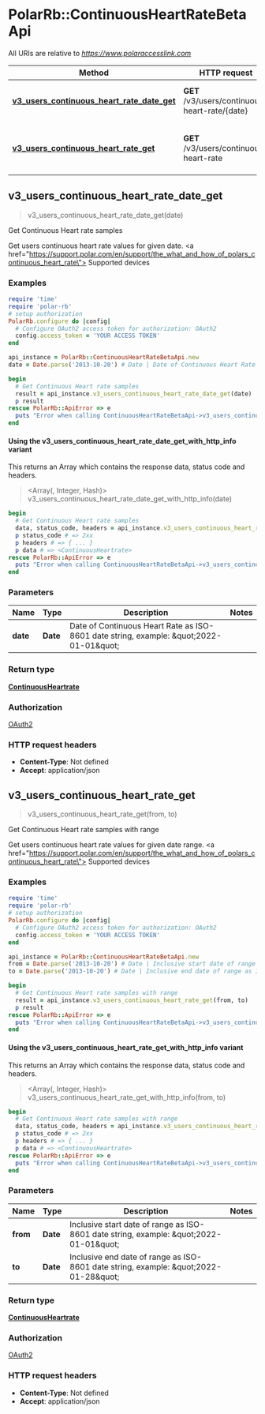 # PolarRb::ContinuousHeartRateBetaApi

All URIs are relative to *https://www.polaraccesslink.com*

| Method | HTTP request | Description |
| ------ | ------------ | ----------- |
| [**v3_users_continuous_heart_rate_date_get**](ContinuousHeartRateBetaApi.md#v3_users_continuous_heart_rate_date_get) | **GET** /v3/users/continuous-heart-rate/{date} | Get Continuous Heart rate samples |
| [**v3_users_continuous_heart_rate_get**](ContinuousHeartRateBetaApi.md#v3_users_continuous_heart_rate_get) | **GET** /v3/users/continuous-heart-rate | Get Continuous Heart rate samples with range |


## v3_users_continuous_heart_rate_date_get

> <ContinuousHeartrate> v3_users_continuous_heart_rate_date_get(date)

Get Continuous Heart rate samples

Get users continuous heart rate values for given date. <a href=\"https://support.polar.com/en/support/the_what_and_how_of_polars_continuous_heart_rate\"> Supported devices </a>

### Examples

```ruby
require 'time'
require 'polar-rb'
# setup authorization
PolarRb.configure do |config|
  # Configure OAuth2 access token for authorization: OAuth2
  config.access_token = 'YOUR ACCESS TOKEN'
end

api_instance = PolarRb::ContinuousHeartRateBetaApi.new
date = Date.parse('2013-10-20') # Date | Date of Continuous Heart Rate as ISO-8601 date string, example: \"2022-01-01\"

begin
  # Get Continuous Heart rate samples
  result = api_instance.v3_users_continuous_heart_rate_date_get(date)
  p result
rescue PolarRb::ApiError => e
  puts "Error when calling ContinuousHeartRateBetaApi->v3_users_continuous_heart_rate_date_get: #{e}"
end
```

#### Using the v3_users_continuous_heart_rate_date_get_with_http_info variant

This returns an Array which contains the response data, status code and headers.

> <Array(<ContinuousHeartrate>, Integer, Hash)> v3_users_continuous_heart_rate_date_get_with_http_info(date)

```ruby
begin
  # Get Continuous Heart rate samples
  data, status_code, headers = api_instance.v3_users_continuous_heart_rate_date_get_with_http_info(date)
  p status_code # => 2xx
  p headers # => { ... }
  p data # => <ContinuousHeartrate>
rescue PolarRb::ApiError => e
  puts "Error when calling ContinuousHeartRateBetaApi->v3_users_continuous_heart_rate_date_get_with_http_info: #{e}"
end
```

### Parameters

| Name | Type | Description | Notes |
| ---- | ---- | ----------- | ----- |
| **date** | **Date** | Date of Continuous Heart Rate as ISO-8601 date string, example: \&quot;2022-01-01\&quot; |  |

### Return type

[**ContinuousHeartrate**](ContinuousHeartrate.md)

### Authorization

[OAuth2](../README.md#OAuth2)

### HTTP request headers

- **Content-Type**: Not defined
- **Accept**: application/json


## v3_users_continuous_heart_rate_get

> <ContinuousHeartrate> v3_users_continuous_heart_rate_get(from, to)

Get Continuous Heart rate samples with range

Get users continuous heart rate values for given date range. <a href=\"https://support.polar.com/en/support/the_what_and_how_of_polars_continuous_heart_rate\"> Supported devices </a>

### Examples

```ruby
require 'time'
require 'polar-rb'
# setup authorization
PolarRb.configure do |config|
  # Configure OAuth2 access token for authorization: OAuth2
  config.access_token = 'YOUR ACCESS TOKEN'
end

api_instance = PolarRb::ContinuousHeartRateBetaApi.new
from = Date.parse('2013-10-20') # Date | Inclusive start date of range as ISO-8601 date string, example: \"2022-01-01\"
to = Date.parse('2013-10-20') # Date | Inclusive end date of range as ISO-8601 date string, example: \"2022-01-28\"

begin
  # Get Continuous Heart rate samples with range
  result = api_instance.v3_users_continuous_heart_rate_get(from, to)
  p result
rescue PolarRb::ApiError => e
  puts "Error when calling ContinuousHeartRateBetaApi->v3_users_continuous_heart_rate_get: #{e}"
end
```

#### Using the v3_users_continuous_heart_rate_get_with_http_info variant

This returns an Array which contains the response data, status code and headers.

> <Array(<ContinuousHeartrate>, Integer, Hash)> v3_users_continuous_heart_rate_get_with_http_info(from, to)

```ruby
begin
  # Get Continuous Heart rate samples with range
  data, status_code, headers = api_instance.v3_users_continuous_heart_rate_get_with_http_info(from, to)
  p status_code # => 2xx
  p headers # => { ... }
  p data # => <ContinuousHeartrate>
rescue PolarRb::ApiError => e
  puts "Error when calling ContinuousHeartRateBetaApi->v3_users_continuous_heart_rate_get_with_http_info: #{e}"
end
```

### Parameters

| Name | Type | Description | Notes |
| ---- | ---- | ----------- | ----- |
| **from** | **Date** | Inclusive start date of range as ISO-8601 date string, example: \&quot;2022-01-01\&quot; |  |
| **to** | **Date** | Inclusive end date of range as ISO-8601 date string, example: \&quot;2022-01-28\&quot; |  |

### Return type

[**ContinuousHeartrate**](ContinuousHeartrate.md)

### Authorization

[OAuth2](../README.md#OAuth2)

### HTTP request headers

- **Content-Type**: Not defined
- **Accept**: application/json

